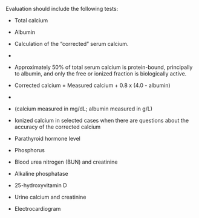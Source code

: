 Evaluation should include the following tests:

- Total calcium

- Albumin

- Calculation of the “corrected” serum calcium.

- 
              
- Approximately 50% of total serum calcium is protein-bound, principally to albumin, and only the free or ionized fraction is biologically active.
              
              
- Corrected calcium = Measured calcium + 0.8 x (4.0 - albumin)
              
              
- 
                  
- (calcium measured in mg/dL; albumin measured in g/L)

- Ionized calcium in selected cases when there are questions about the accuracy of the corrected calcium

- Parathyroid hormone level

- Phosphorus

- Blood urea nitrogen (BUN) and creatinine

- Alkaline phosphatase

- 25-hydroxyvitamin D

- Urine calcium and creatinine

- Electrocardiogram